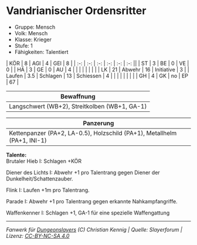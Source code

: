 # Vandrianischer Ordensritter  
- Gruppe: Mensch  
- Volk: Mensch  
- Klasse: Krieger  
- Stufe: 1  
- Fähigkeiten: Talentiert  


| KÖR    | 8   | AGI      | 4  | GEI        | 8  |
| :-: | :-: | :-: | :-: | :-: | :-: ||
| ST     | 3   | BE       | 0  | VE         | 0  |
| HÄ     | 3   | GE       | 0  | AU         | 4  |
|        |     |          |    |            |    |
| LK     | 21  | Abwehr   | 16 | Initiative | 3  |
| Laufen | 3.5 | Schlagen | 13 | Schiessen  | 4  |
|        |     |          |    |            |    |
| GH     | 4   | GK       | no | EP         | 67 |


| Bewaffnung |
| --- |
| Langschwert (WB+2), Streitkolben (WB+1, GA-1) |


| Panzerung |
| --- |
| Kettenpanzer (PA+2, LA-0.5), Holzschild (PA+1), Metallhelm (PA+1, INI-1) |


**Talente:**  
Brutaler Hieb I: Schlagen +KÖR

Diener des Lichts I: Abwehr +1 pro Talentrang gegen Diener der Dunkelheit/Schattenzauber.

Flink I: Laufen +1m pro Talentrang.

Parade I: Abwehr +1 pro Talentrang gegen erkannte Nahkampfangriffe.

Waffenkenner I: Schlagen +1, GA-1 für eine spezielle Waffengattung





___
*Fanwerk für [Dungeonslayers](https://www.dungeonslayers.net/) (C) Christian Kennig | Quelle: Slayerforum | Lizenz: [CC-BY-NC-SA 4.0](https://creativecommons.org/licenses/by-nc-sa/4.0/deed.de)*
